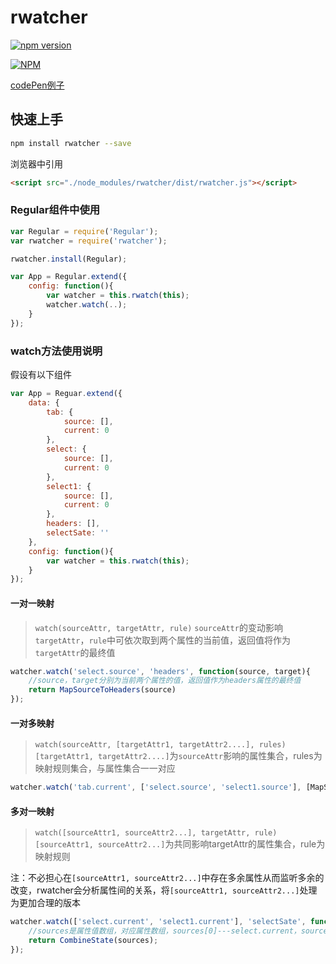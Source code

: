 # rwatcher

[![npm version](https://badge.fury.io/js/rwatcher.svg)](https://badge.fury.io/js/rwatcher)

[![NPM](https://nodei.co/npm/rwatcher.png)](https://nodei.co/npm/rwatcher/)

[codePen例子][1]

## 快速上手
```bash
npm install rwatcher --save
```

浏览器中引用
```html
<script src="./node_modules/rwatcher/dist/rwatcher.js"></script>
```

### Regular组件中使用
```js
var Regular = require('Regular');
var rwatcher = require('rwatcher');

rwatcher.install(Regular);

var App = Regular.extend({
    config: function(){
        var watcher = this.rwatch(this);
        watcher.watch(..);
    }
});
```

### watch方法使用说明
假设有以下组件
```js
var App = Reguar.extend({
    data: {
        tab: {
            source: [],
            current: 0
        },
        select: {
            source: [],
            current: 0
        },
        select1: {
            source: [],
            current: 0
        },
        headers: [],
        selectSate: ''
    },
    config: function(){
        var watcher = this.rwatch(this);
    }
});
```

#### 一对一映射
> ``watch(sourceAttr, targetAttr, rule)``
``sourceAttr``的变动影响``targetAttr``，``rule``中可依次取到两个属性的当前值，返回值将作为``targetAttr``的最终值

```js
watcher.watch('select.source', 'headers', function(source, target){
    //source，target分别为当前两个属性的值，返回值作为headers属性的最终值
    return MapSourceToHeaders(source)
});
```

#### 一对多映射
> ``watch(sourceAttr, [targetAttr1, targetAttr2....], rules)``
``[targetAttr1, targetAttr2....]``为``sourceAttr``影响的属性集合，rules为映射规则集合，与属性集合一一对应

```js
watcher.watch('tab.current', ['select.source', 'select1.source'], [MapSelect, MapSelect1]);
```

#### 多对一映射
> ``watch([sourceAttr1, sourceAttr2...], targetAttr, rule)``
``[sourceAttr1, sourceAttr2...]``为共同影响targetAttr的属性集合，rule为映射规则

注：不必担心在``[sourceAttr1, sourceAttr2...]``中存在多余属性从而监听多余的改变，rwatcher会分析属性间的关系，将``[sourceAttr1, sourceAttr2...]``处理为更加合理的版本
```js
watcher.watch(['select.current', 'select1.current'], 'selectSate', function(sources, target){
    //sources是属性值数组，对应属性数组，sources[0]---select.current，sources[1]---select1.current
    return CombineState(sources);
});
```


  [1]: https://codepen.io/jabbla/pen/rGeodQ